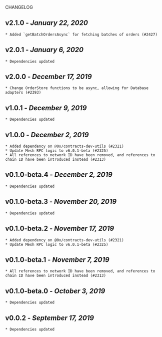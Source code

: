 <!--
changelogUtils.file is auto-generated using the monorepo-scripts package. Don't edit directly.
Edit the package's CHANGELOG.json file only.
-->

CHANGELOG

## v2.1.0 - _January 22, 2020_

    * Added `getBatchOrdersAsync` for fetching batches of orders (#2427)

## v2.0.1 - _January 6, 2020_

    * Dependencies updated

## v2.0.0 - _December 17, 2019_

    * Change OrderStore functions to be async, allowing for Database adapters (#2393)

## v1.0.1 - _December 9, 2019_

    * Dependencies updated

## v1.0.0 - _December 2, 2019_

    * Added dependency on @0x/contracts-dev-utils (#2321)
    * Update Mesh RPC logic to v6.0.1-beta (#2325)
    * All references to network ID have been removed, and references to chain ID have been introduced instead (#2313)

## v0.1.0-beta.4 - _December 2, 2019_

    * Dependencies updated

## v0.1.0-beta.3 - _November 20, 2019_

    * Dependencies updated

## v0.1.0-beta.2 - _November 17, 2019_

    * Added dependency on @0x/contracts-dev-utils (#2321)
    * Update Mesh RPC logic to v6.0.1-beta (#2325)

## v0.1.0-beta.1 - _November 7, 2019_

    * All references to network ID have been removed, and references to chain ID have been introduced instead (#2313)

## v0.1.0-beta.0 - _October 3, 2019_

    * Dependencies updated

## v0.0.2 - _September 17, 2019_

    * Dependencies updated
